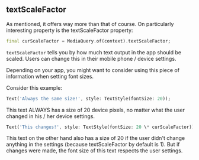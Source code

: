 ## textScaleFactor

As mentioned, it offers way more than that of course. On particularly interesting property is the textScaleFactor property:

```dart
final curScaleFactor = MediaQuery.of(context).textScaleFactor;
```

`textScaleFactor` tells you by how much text output in the app should be scaled. Users can change this in their mobile phone / device settings.

Depending on your app, you might want to consider using this piece of information when setting font sizes.

Consider this example:

```dart
Text('Always the same size!', style: TextStyle(fontSize: 20));
```

This text ALWAYS has a size of 20 device pixels, no matter what the user changed in his / her device settings.

```dart
Text('This changes!', style: TextStyle(fontSize: 20 \* curScaleFactor));
```

This text on the other hand also has a size of 20 if the user didn't change anything in the settings (because textScaleFactor by default is 1). But if changes were made, the font size of this text respects the user settings.
